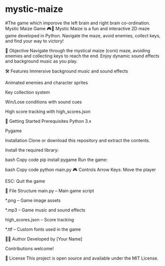# mystic-maize
#The game which imporove the left brain and right brain co-ordination.
Mystic Maize Game 🎮🌽
Mystic Maize is a fun and interactive 2D maze game developed in Python. Navigate the maze, avoid enemies, collect keys, and find your way to victory!

🎯 Objective
Navigate through the mystical maize (corn) maze, avoiding enemies and collecting keys to reach the end. Enjoy dynamic sound effects and background music as you play.

🛠️ Features
Immersive background music and sound effects

Animated enemies and character sprites

Key collection system

Win/Lose conditions with sound cues

High score tracking with high_scores.json

🚀 Getting Started
Prerequisites
Python 3.x

Pygame

Installation
Clone or download this repository and extract the contents.

Install the required library:

bash
Copy code
pip install pygame
Run the game:

bash
Copy code
python main.py
🎮 Controls
Arrow Keys: Move the player

ESC: Quit the game

📁 File Structure
main.py – Main game script

*.png – Game image assets

*.mp3 – Game music and sound effects

high_scores.json – Score tracking

*.ttf – Custom fonts used in the game

👨‍💻 Author
Developed by [Your Name]

Contributions welcome!

📝 License
This project is open source and available under the MIT License.
